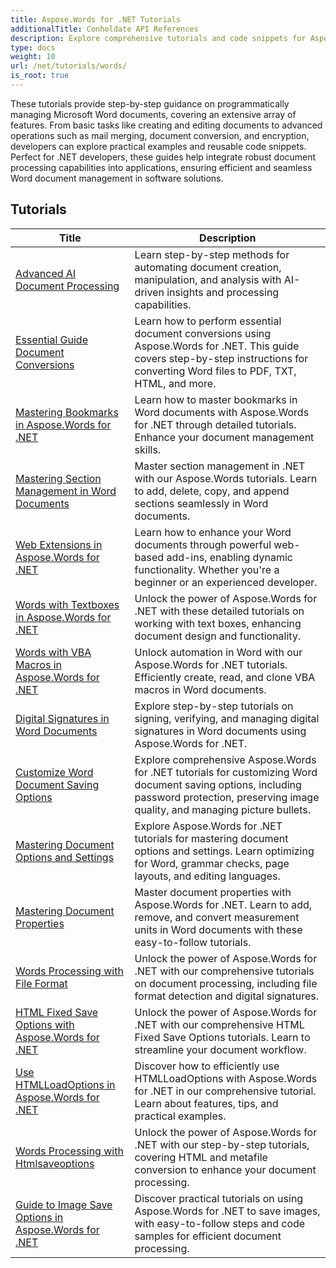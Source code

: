 ```yaml
---
title: Aspose.Words for .NET Tutorials
additionalTitle: Conholdate API References
description: Explore comprehensive tutorials and code snippets for Aspose.Words for .NET! From beginner-friendly basics to advanced features, provide step-by-step instructions.
type: docs
weight: 10
url: /net/tutorials/words/
is_root: true
---
```


These tutorials provide step-by-step guidance on programmatically managing Microsoft Word documents, covering an extensive array of features. From basic tasks like creating and editing documents to advanced operations such as mail merging, document conversion, and encryption, developers can explore practical examples and reusable code snippets. Perfect for .NET developers, these guides help integrate robust document processing capabilities into applications, ensuring efficient and seamless Word document management in software solutions.

## Tutorials
| Title | Description |
| --- | --- | 
| [Advanced AI Document Processing](./advanced-ai-document-processing/) | Learn step-by-step methods for automating document creation, manipulation, and analysis with AI-driven insights and processing capabilities. |
| [Essential Guide Document Conversions](./essential-guide-document-conversions/) | Learn how to perform essential document conversions using Aspose.Words for .NET. This guide covers step-by-step instructions for converting Word files to PDF, TXT, HTML, and more. | 
| [Mastering Bookmarks in Aspose.Words for .NET](./mastering-bookmarks/) | Learn how to master bookmarks in Word documents with Aspose.Words for .NET through detailed tutorials. Enhance your document management skills. | 
| [Mastering Section Management in Word Documents](./section-management/) | Master section management in .NET with our Aspose.Words tutorials. Learn to add, delete, copy, and append sections seamlessly in Word documents. | 
| [Web Extensions in Aspose.Words for .NET](./web-extensions/) | Learn how to enhance your Word documents through powerful web-based add-ins, enabling dynamic functionality. Whether you're a beginner or an experienced developer. | 
| [Words with Textboxes in Aspose.Words for .NET](./words-with-textboxes/) | Unlock the power of Aspose.Words for .NET with these detailed tutorials on working with text boxes, enhancing document design and functionality. | 
| [Words with VBA Macros in Aspose.Words for .NET](./words-with-vba-macros/) | Unlock automation in Word with our Aspose.Words for .NET tutorials. Efficiently create, read, and clone VBA macros in Word documents. | 
| [Digital Signatures in Word Documents](./digital-signatures/) | Explore step-by-step tutorials on signing, verifying, and managing digital signatures in Word documents using Aspose.Words for .NET. |
| [Customize Word Document Saving Options](./word-document-saving-options/) | Explore comprehensive Aspose.Words for .NET tutorials for customizing Word document saving options, including password protection, preserving image quality, and managing picture bullets. |
| [Mastering Document Options and Settings](./mastering-document-options-and-settings/) | Explore Aspose.Words for .NET tutorials for mastering document options and settings. Learn optimizing for Word, grammar checks, page layouts, and editing languages. |
| [Mastering Document Properties](./mastering-document-properties/) | Master document properties with Aspose.Words for .NET. Learn to add, remove, and convert measurement units in Word documents with these easy-to-follow tutorials. |
| [Words Processing with File Format](./words-processing-with-file-format/) | Unlock the power of Aspose.Words for .NET with our comprehensive tutorials on document processing, including file format detection and digital signatures. |
| [HTML Fixed Save Options with Aspose.Words for .NET](./html-fixed-save-options/) | Unlock the power of Aspose.Words for .NET with our comprehensive HTML Fixed Save Options tutorials. Learn to streamline your document workflow. |
| [Use HTMLLoadOptions  in Aspose.Words for .NET](./use-htmlloadoptions/) | Discover how to efficiently use HTMLLoadOptions with Aspose.Words for .NET in our comprehensive tutorial. Learn about features, tips, and practical examples. |
| [Words Processing with Htmlsaveoptions](./words-processing-with-htmlsaveoptions/) | Unlock the power of Aspose.Words for .NET with our step-by-step tutorials, covering HTML and metafile conversion to enhance your document processing. |
| [Guide to Image Save Options in Aspose.Words for .NET](./guide-to-image-save-options/) | Discover practical tutorials on using Aspose.Words for .NET to save images, with easy-to-follow steps and code samples for efficient document processing. |
